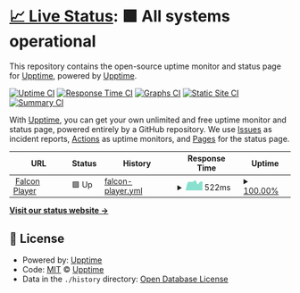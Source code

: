 # [📈 Live Status](https://status.lights.brandon3.me): <!--live status--> **🟩 All systems operational**

This repository contains the open-source uptime monitor and status page for [Upptime](https://upptime.js.org), powered by [Upptime](https://github.com/upptime/upptime).

[![Uptime CI](https://github.com/JBLights/status-monitor/workflows/Uptime%20CI/badge.svg)](https://github.com/JBLights/status-monitor/actions?query=workflow%3A%22Uptime+CI%22)
[![Response Time CI](https://github.com/JBLights/status-monitor/workflows/Response%20Time%20CI/badge.svg)](https://github.com/JBLights/status-monitor/actions?query=workflow%3A%22Response+Time+CI%22)
[![Graphs CI](https://github.com/JBLights/status-monitor/workflows/Graphs%20CI/badge.svg)](https://github.com/JBLights/status-monitor/actions?query=workflow%3A%22Graphs+CI%22)
[![Static Site CI](https://github.com/JBLights/status-monitor/workflows/Static%20Site%20CI/badge.svg)](https://github.com/JBLights/status-monitor/actions?query=workflow%3A%22Static+Site+CI%22)
[![Summary CI](https://github.com/JBLights/status-monitor/workflows/Summary%20CI/badge.svg)](https://github.com/JBLights/status-monitor/actions?query=workflow%3A%22Summary+CI%22)

With [Upptime](https://upptime.js.org), you can get your own unlimited and free uptime monitor and status page, powered entirely by a GitHub repository. We use [Issues](https://github.com/upptime/upptime/issues) as incident reports, [Actions](https://github.com/JBLights/status-monitor/actions) as uptime monitors, and [Pages](https://status.lights.brandon3.me) for the status page.

<!--start: status pages-->
<!-- This summary is generated by Upptime (https://github.com/upptime/upptime) -->
<!-- Do not edit this manually, your changes will be overwritten -->
<!-- prettier-ignore -->
| URL | Status | History | Response Time | Uptime |
| --- | ------ | ------- | ------------- | ------ |
| <img alt="" src="https://icons.duckduckgo.com/ip3/fpp.brandon3.me.ico" height="13"> [Falcon Player](https://fpp.brandon3.me) | 🟩 Up | [falcon-player.yml](https://github.com/JBLights/status-monitor/commits/HEAD/history/falcon-player.yml) | <details><summary><img alt="Response time graph" src="./graphs/falcon-player/response-time-week.png" height="20"> 522ms</summary><br><a href="https://status.lights.brandon3.me/history/falcon-player"><img alt="Response time 462" src="https://img.shields.io/endpoint?url=https%3A%2F%2Fraw.githubusercontent.com%2FJBLights%2Fstatus-monitor%2FHEAD%2Fapi%2Ffalcon-player%2Fresponse-time.json"></a><br><a href="https://status.lights.brandon3.me/history/falcon-player"><img alt="24-hour response time 559" src="https://img.shields.io/endpoint?url=https%3A%2F%2Fraw.githubusercontent.com%2FJBLights%2Fstatus-monitor%2FHEAD%2Fapi%2Ffalcon-player%2Fresponse-time-day.json"></a><br><a href="https://status.lights.brandon3.me/history/falcon-player"><img alt="7-day response time 522" src="https://img.shields.io/endpoint?url=https%3A%2F%2Fraw.githubusercontent.com%2FJBLights%2Fstatus-monitor%2FHEAD%2Fapi%2Ffalcon-player%2Fresponse-time-week.json"></a><br><a href="https://status.lights.brandon3.me/history/falcon-player"><img alt="30-day response time 470" src="https://img.shields.io/endpoint?url=https%3A%2F%2Fraw.githubusercontent.com%2FJBLights%2Fstatus-monitor%2FHEAD%2Fapi%2Ffalcon-player%2Fresponse-time-month.json"></a><br><a href="https://status.lights.brandon3.me/history/falcon-player"><img alt="1-year response time 462" src="https://img.shields.io/endpoint?url=https%3A%2F%2Fraw.githubusercontent.com%2FJBLights%2Fstatus-monitor%2FHEAD%2Fapi%2Ffalcon-player%2Fresponse-time-year.json"></a></details> | <details><summary><a href="https://status.lights.brandon3.me/history/falcon-player">100.00%</a></summary><a href="https://status.lights.brandon3.me/history/falcon-player"><img alt="All-time uptime 98.94%" src="https://img.shields.io/endpoint?url=https%3A%2F%2Fraw.githubusercontent.com%2FJBLights%2Fstatus-monitor%2FHEAD%2Fapi%2Ffalcon-player%2Fuptime.json"></a><br><a href="https://status.lights.brandon3.me/history/falcon-player"><img alt="24-hour uptime 100.00%" src="https://img.shields.io/endpoint?url=https%3A%2F%2Fraw.githubusercontent.com%2FJBLights%2Fstatus-monitor%2FHEAD%2Fapi%2Ffalcon-player%2Fuptime-day.json"></a><br><a href="https://status.lights.brandon3.me/history/falcon-player"><img alt="7-day uptime 100.00%" src="https://img.shields.io/endpoint?url=https%3A%2F%2Fraw.githubusercontent.com%2FJBLights%2Fstatus-monitor%2FHEAD%2Fapi%2Ffalcon-player%2Fuptime-week.json"></a><br><a href="https://status.lights.brandon3.me/history/falcon-player"><img alt="30-day uptime 100.00%" src="https://img.shields.io/endpoint?url=https%3A%2F%2Fraw.githubusercontent.com%2FJBLights%2Fstatus-monitor%2FHEAD%2Fapi%2Ffalcon-player%2Fuptime-month.json"></a><br><a href="https://status.lights.brandon3.me/history/falcon-player"><img alt="1-year uptime 98.94%" src="https://img.shields.io/endpoint?url=https%3A%2F%2Fraw.githubusercontent.com%2FJBLights%2Fstatus-monitor%2FHEAD%2Fapi%2Ffalcon-player%2Fuptime-year.json"></a></details>

<!--end: status pages-->

[**Visit our status website →**](https://status.lights.brandon3.me)

## 📄 License

- Powered by: [Upptime](https://github.com/upptime/upptime)
- Code: [MIT](./LICENSE) © [Upptime](https://upptime.js.org)
- Data in the `./history` directory: [Open Database License](https://opendatacommons.org/licenses/odbl/1-0/)
